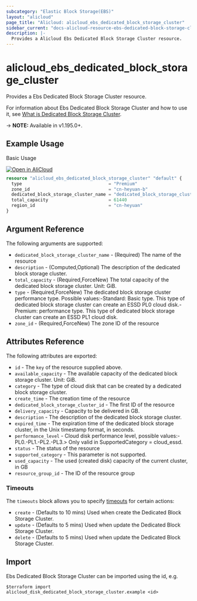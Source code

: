 ```yaml
---
subcategory: "Elastic Block Storage(EBS)"
layout: "alicloud"
page_title: "Alicloud: alicloud_ebs_dedicated_block_storage_cluster"
sidebar_current: "docs-alicloud-resource-ebs-dedicated-block-storage-cluster"
description: |-
  Provides a Alicloud Ebs Dedicated Block Storage Cluster resource.
---
```


# alicloud_ebs_dedicated_block_storage_cluster

Provides a Ebs Dedicated Block Storage Cluster resource.

For information about Ebs Dedicated Block Storage Cluster and how to use it, see [What is Dedicated Block Storage Cluster](https://www.alibabacloud.com/help/en/ecs/developer-reference/api-ebs-2021-07-30-creatededicatedblockstoragecluster).

-> **NOTE:** Available in v1.195.0+.

## Example Usage

Basic Usage

<div style="display: block;margin-bottom: 40px;"><div class="oics-button" style="float: right;position: absolute;margin-bottom: 10px;">
  <a href="https://api.aliyun.com/terraform?resource=alicloud_ebs_dedicated_block_storage_cluster&exampleId=0e7a037e-f2c8-8e6c-c467-06efa06938085d0c12a4&activeTab=example&spm=docs.r.ebs_dedicated_block_storage_cluster.0.0e7a037ef2&intl_lang=EN_US" target="_blank">
    <img alt="Open in AliCloud" src="https://img.alicdn.com/imgextra/i1/O1CN01hjjqXv1uYUlY56FyX_!!6000000006049-55-tps-254-36.svg" style="max-height: 44px; max-width: 100%;">
  </a>
</div></div>

```terraform
resource "alicloud_ebs_dedicated_block_storage_cluster" "default" {
  type                                 = "Premium"
  zone_id                              = "cn-heyuan-b"
  dedicated_block_storage_cluster_name = "dedicated_block_storage_cluster_name"
  total_capacity                       = 61440
  region_id                            = "cn-heyuan"
}
```

## Argument Reference

The following arguments are supported:
* `dedicated_block_storage_cluster_name` - (Required) The name of the resource
* `description` - (Computed,Optional) The description of the dedicated block storage cluster.
* `total_capacity` - (Required,ForceNew) The total capacity of the dedicated block storage cluster. Unit: GiB.
* `type` - (Required,ForceNew) The dedicated block storage cluster performance type. Possible values:-Standard: Basic type. This type of dedicated block storage cluster can create an ESSD PL0 cloud disk.-Premium: performance type. This type of dedicated block storage cluster can create an ESSD PL1 cloud disk.
* `zone_id` - (Required,ForceNew) The zone ID  of the resource



## Attributes Reference

The following attributes are exported:
* `id` - The `key` of the resource supplied above.
* `available_capacity` - The available capacity of the dedicated block storage cluster. Unit: GiB.
* `category` - The type of cloud disk that can be created by a dedicated block storage cluster.
* `create_time` - The creation time of the resource
* `dedicated_block_storage_cluster_id` - The first ID of the resource
* `delivery_capacity` - Capacity to be delivered in GB.
* `description` - The description of the dedicated block storage cluster.
* `expired_time` - The expiration time of the dedicated block storage cluster, in the Unix timestamp format, in seconds.
* `performance_level` - Cloud disk performance level, possible values:-PL0.-PL1.-PL2.-PL3.> Only valid in SupportedCategory = cloud_essd.
* `status` - The status of the resource
* `supported_category` - This parameter is not supported.
* `used_capacity` - The used (created disk) capacity of the current cluster, in GB
* `resource_group_id` - The ID of the resource group

### Timeouts

The `timeouts` block allows you to specify [timeouts](https://www.terraform.io/docs/configuration-0-11/resources.html#timeouts) for certain actions:
* `create` - (Defaults to 10 mins) Used when create the Dedicated Block Storage Cluster.
* `update` - (Defaults to 5 mins) Used when update the Dedicated Block Storage Cluster.
* `delete` - (Defaults to 5 mins) Used when update the Dedicated Block Storage Cluster.

## Import

Ebs Dedicated Block Storage Cluster can be imported using the id, e.g.

```shell
$terraform import alicloud_disk_dedicated_block_storage_cluster.example <id>
```